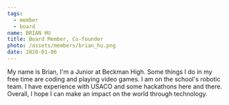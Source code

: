 ```yaml
---
tags:
  - member
  - board
name: BRIAN HU
title: Board Member, Co-founder
photo: /assets/members/brian_hu.png
date: 2020-01-06
---
```

My name is Brian, I'm a Junior at Beckman High. Some things I do in my free time are coding and playing video games. I am on the school's robotic team. I have experience with USACO and some hackathons here and there. Overall, I hope I can make an impact on the world through technology.
